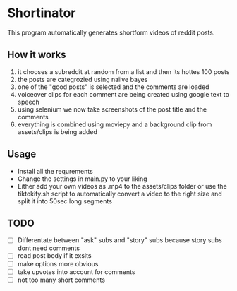 # Shortinator

This program automatically generates shortform videos of reddit posts.

## How it works

1. it chooses a subreddit at random from a list and then its hottes 100 posts
2. the posts are categrozied using naiive bayes
3. one of the "good posts" is selected and the comments are loaded
4. voiceover clips for each comment are being created using google text to speech
5. using selenium we now take screenshots of the post title and the comments
6. everything is combined using moviepy and a background clip from assets/clips is being added

## Usage

- Install all the requrements
- Change the settings in main.py to your liking
- Either add your own videos as .mp4 to the assets/clips folder or use the tiktokify.sh script to automatically convert a video to the right size and split it into 50sec long segments

## TODO

- [ ] Differentate between "ask" subs and "story" subs because story subs dont need comments
- [ ] read post body if it exsits
- [ ] make options more obvious
- [ ] take upvotes into account for comments
- [ ] not too many short comments
